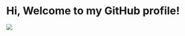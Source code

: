 # Hi, Welcome to my GitHub profile!
![](https://media.giphy.com/media/lTRuG1F4VZ3LHMpXY2/giphy.gif)


